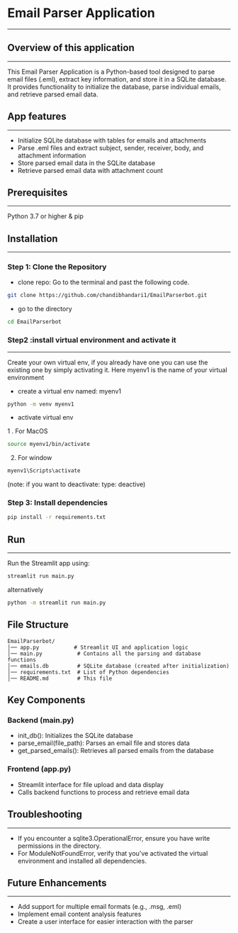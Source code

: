 # Email Parser Application
---
## Overview of this application
---
This Email Parser Application is a Python-based tool designed to parse email files (.eml), extract key information, and store it in a SQLite database. It provides functionality to initialize the database, parse individual emails, and retrieve parsed email data.

## App features
---
- Initialize SQLite database with tables for emails and attachments
- Parse .eml files and extract subject, sender, receiver, body, and attachment information
- Store parsed email data in the SQLite database
- Retrieve parsed email data with attachment count
## Prerequisites
---
Python 3.7 or higher & pip

## Installation
---
### Step 1: Clone the Repository
- clone repo: 
Go to the terminal and past the following code.
```bash
git clone https://github.com/chandibhandari1/EmailParserbot.git
```
- go to the directory
```bash
cd EmailParserbot
```

### Step2 :install virtual environment and activate it
---
Create your own virtual env, if you already have one you can use the existing one by simply activating it. Here myenv1 is the name of your virtual environment

- create a virtual env named: myenv1

```bash 
python -m venv myenv1 
```

- activate virtual env

1 . For MacOS
```bash
source myenv1/bin/activate
```
    
2.  For window
```bash 
myenv1\Scripts\activate
```
(note: if you want to deactivate: type: deactive)

### Step 3: Install dependencies

```bash
pip install -r requirements.txt
```

## Run
---
Run the Streamlit app using:
```bash
streamlit run main.py
```
alternatively
```bash
python -m streamlit run main.py
```

## File Structure
```
EmailParserbot/
│── app.py           # Streamlit UI and application logic
│── main.py           # Contains all the parsing and database functions
│── emails.db         # SQLite database (created after initialization)
│── requirements.txt  # List of Python dependencies
│── README.md         # This file
```
## Key Components
### Backend (main.py)
- init_db(): Initializes the SQLite database
- parse_email(file_path): Parses an email file and stores data
- get_parsed_emails(): Retrieves all parsed emails from the database

### Frontend (app.py)
- Streamlit interface for file upload and data display
- Calls backend functions to process and retrieve email data

## Troubleshooting
---
- If you encounter a sqlite3.OperationalError, ensure you have write permissions in the directory.
- For ModuleNotFoundError, verify that you've activated the virtual environment and installed all dependencies.
## Future Enhancements
---
* Add support for multiple email formats (e.g., .msg, .eml)
* Implement email content analysis features
* Create a user interface for easier interaction with the parser



